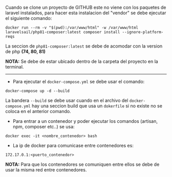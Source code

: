 Cuando se clone un proyecto de GITHUB este no viene con los paquetes de laravel
instalados, para hacer esta instalacion del "vendor" se debe ejecutar el
siguiente comando:

```
docker run --rm -v "$(pwd):/var/www/html" -w /var/www/html laravelsail/php81-composer:latest composer install --ignore-platform-reqs
```

La seccion de `php81-composer:latest` se debe de acomodar con la version de php
**(74, 80, 81)**

**NOTA:** Se debe de estar ubicado dentro de la carpeta del proyecto en la
terminal.

---

- Para ejecutar el `docker-compose.yml` se debe usar el comando:

```
docker-compose up -d --build
```

La bandera `--build` se debe usar cuando en el archivo del `docker-compose.yml`
hay una seccion build que usa un `dokerfile` si no existe no se coloca en el
anterior comando.

- Para entrar a un contenedor y poder ejecutar los comandos (artisan, npm,
  composer etc..) se usa:

```
docker exec -it <nombre_contenedor> bash
```

- La ip de docker para comunicase entre contenedores es:

```
172.17.0.1:<puerto_contenedor>
```

**NOTA:** Para que los contenedores se comuniquen entre ellos se debe de usar la
misma red entre contenedores.
